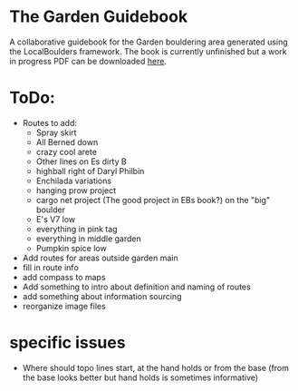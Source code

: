 # The Garden Guidebook
 A collaborative guidebook for the Garden bouldering area generated using the LocalBoulders framework. The book is currently unfinished but a work in progress PDF can be downloaded [here](https://github.com/AndrewChild/The-Garden-Guidebook/raw/main/guideBook.pdf).

# ToDo:
- Routes to add:
	- Spray skirt
	- All Berned down
	- crazy cool arete
	- Other lines on Es dirty B
	- highball right of Daryl Philbin
	- Enchilada variations
	- hanging prow project
	- cargo net project (The good project in EBs book?) on the "big" boulder
	- E's V7 low
	- everything in pink tag
	- everything in middle garden
	- Pumpkin spice low
- Add routes for areas outside garden main
- fill in route info
- add compass to maps
- Add something to intro about definition and naming of routes
- add something about information sourcing
- reorganize image files

# specific issues
- Where should topo lines start, at the hand holds or from the base (from the base looks better but hand holds is sometimes informative)